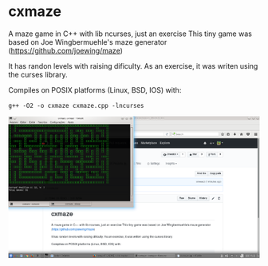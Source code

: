 # cxmaze
A maze game in C++ with lib ncurses, just an exercise
This tiny game was based on Joe Wingbermuehle's maze generator (https://github.com/joewing/maze)

It has randon levels with raising dificulty. As an exercise, it was writen using the curses library.


Compiles on POSIX platforms (Linux, BSD, IOS) with:
    
    g++ -O2 -o cxmaze cxmaze.cpp -lncurses
    
![](screenshot.png)
